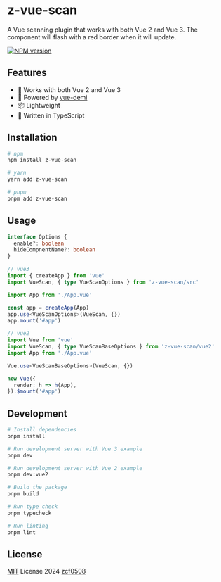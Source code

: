 # z-vue-scan

A Vue scanning plugin that works with both Vue 2 and Vue 3. The component will flash with a red border when it will update.

[![NPM version](https://img.shields.io/npm/v/z-vue-scan?color=a1b858&label=)](https://www.npmjs.com/package/z-vue-scan)

## Features

- 🎯 Works with both Vue 2 and Vue 3
- 🔄 Powered by [vue-demi](https://github.com/vueuse/vue-demi)
- 📦 Lightweight
- 💪 Written in TypeScript

## Installation

```bash
# npm
npm install z-vue-scan

# yarn
yarn add z-vue-scan

# pnpm
pnpm add z-vue-scan
```

## Usage

```ts
interface Options {
  enable?: boolean
  hideCompnentName?: boolean
}
```

```ts
// vue3
import { createApp } from 'vue'
import VueScan, { type VueScanOptions } from 'z-vue-scan/src'

import App from './App.vue'

const app = createApp(App)
app.use<VueScanOptions>(VueScan, {})
app.mount('#app')
```

```ts
// vue2
import Vue from 'vue'
import VueScan, { type VueScanBaseOptions } from 'z-vue-scan/vue2'
import App from './App.vue'

Vue.use<VueScanBaseOptions>(VueScan, {})

new Vue({
  render: h => h(App),
}).$mount('#app')
```

## Development

```bash
# Install dependencies
pnpm install

# Run development server with Vue 3 example
pnpm dev

# Run development server with Vue 2 example
pnpm dev:vue2

# Build the package
pnpm build

# Run type check
pnpm typecheck

# Run linting
pnpm lint
```

## License

[MIT](./LICENSE) License  2024 [zcf0508](https://github.com/zcf0508)
